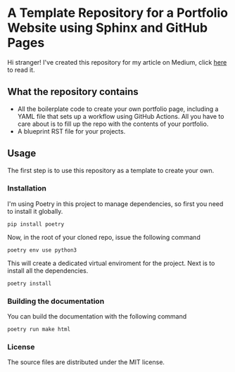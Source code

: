 # A Template Repository for a Portfolio Website using Sphinx and GitHub Pages

Hi stranger! I've created this repository for my article on Medium, click [here](https://github.com/your-template-repository) to read it.

## What the repository contains

* All the boilerplate code to create your own portfolio page,
  including a YAML file that sets up a workflow using GitHub Actions. All you have to care about is to fill up the repo with the contents of your portfolio.
* A blueprint RST file for your projects.

## Usage

The first step is to use this repository as a template to create your own.

### Installation

I'm using Poetry in this project to manage dependencies, so first you need to install it globally.

```console
pip install poetry
```

Now, in the root of your cloned repo, issue the following command

```console
poetry env use python3
```

This will create a dedicated virtual enviroment for the project. Next is to install all the dependencies.

```console
poetry install
```

### Building the documentation

You can build the documentation with the following command

```console
poetry run make html
```

### License

The source files are distributed under the MIT license.
